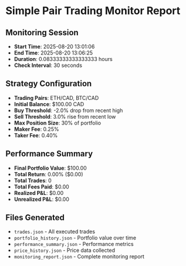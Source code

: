 # Simple Pair Trading Monitor Report

## Monitoring Session
- **Start Time**: 2025-08-20 13:01:06
- **End Time**: 2025-08-20 13:06:25
- **Duration**: 0.08333333333333333 hours
- **Check Interval**: 30 seconds

## Strategy Configuration
- **Trading Pairs**: ETH/CAD, BTC/CAD
- **Initial Balance**: $100.00 CAD
- **Buy Threshold**: -2.0% drop from recent high
- **Sell Threshold**: 3.0% rise from recent low
- **Max Position Size**: 30% of portfolio
- **Maker Fee**: 0.25%
- **Taker Fee**: 0.40%

## Performance Summary
- **Final Portfolio Value**: $100.00
- **Total Return**: 0.00% ($0.00)
- **Total Trades**: 0
- **Total Fees Paid**: $0.00
- **Realized P&L**: $0.00
- **Unrealized P&L**: $0.00

## Files Generated
- `trades.json` - All executed trades
- `portfolio_history.json` - Portfolio value over time
- `performance_summary.json` - Performance metrics
- `price_history.json` - Price data collected
- `monitoring_report.json` - Complete monitoring report
